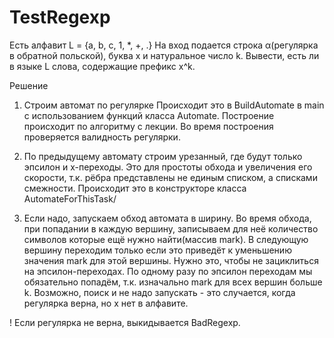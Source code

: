 # TestRegexp
Есть алфавит L = {a, b, c, 1, *, +, .}
На вход подается строка α(регулярка в обратной польской), буква x и натуральное число k. Вывести, есть ли в языке L слова, содержащие префикс x^k.

Решение

1. Строим автомат по регулярке
Происходит это в BuildAutomate в main с использованием функций класса Automate.
Построение происходит по алгоритму с лекции.
Во время построения проверяется валидность регулярки.

2. По предыдущему автомату строим урезанный, где будут только эпсилон и x-переходы. Это для простоты обхода и увеличения его скорости, т.к. рёбра представлены не единым списком, а списками смежности.
Происходит это в конструкторе класса AutomateForThisTask/

3. Если надо, запускаем обход автомата в ширину.
Во время обхода, при попадании в каждую вершину, записываем для неё количество символов которые ещё нужно найти(массив mark).
В следующую вершину переходим только если это приведёт к уменьшению значения mark для этой вершины.
Нужно это, чтобы не зациклиться на эпсилон-переходах.
По одному разу по эпсилон переходам мы обязательно попадём, т.к. изначально mark для всех вершин больше k.
Возможно, поиск и не надо запускать - это случается, когда регулярка верна, но x нет в алфавите.

! Если регулярка не верна, выкидывается BadRegexp.
